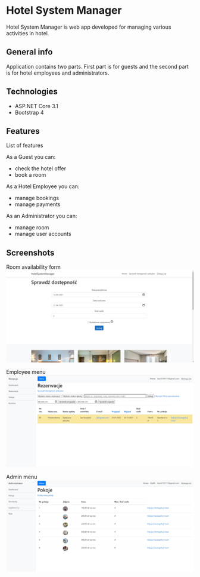 # Hotel System Manager

Hotel System Manager is web app developed for managing various activities in hotel.

## General info

Application contains two parts. First part is for guests and the second part is for hotel employees and administrators.

## Technologies
* ASP.NET Core 3.1 
* Bootstrap 4

## Features
List of features 

As a Guest you can:
* check the hotel offer
* book a room

As a Hotel Employee you can:
* manage bookings
* manage payments

As an Administrator you can:
* manage room
* manage user accounts

## Screenshots

Room availability form
![Room availability](HotelManagerSystemv2/wwwroot/Images/Avaform.jpg)

Employee menu
![Room availability](HotelManagerSystemv2/wwwroot/Images/Employ.jpg)

Admin menu
![Room availability](HotelManagerSystemv2/wwwroot/Images/admin.jpg)

